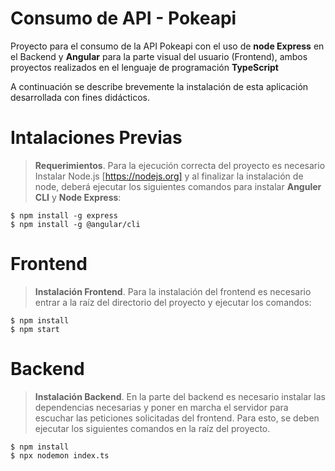 # Consumo de API - Pokeapi	
Proyecto para el consumo de la API Pokeapi con el uso de **node Express**  en el Backend  y **Angular** para la parte visual del usuario (Frontend), ambos proyectos realizados en el lenguaje de programación **TypeScript**  

A continuación se describe brevemente la instalación de esta aplicación desarrollada con fines didácticos. 


# Intalaciones Previas

> **Requerimientos**. Para la ejecución correcta del proyecto es necesario Instalar Node.js [https://nodejs.org] y al finalizar la instalación de node, deberá ejecutar los siguientes comandos para instalar **Anguler CLI** y **Node Express**:

    $ npm install -g express
    $ npm install -g @angular/cli



# Frontend

> **Instalación Frontend**. Para la instalación del frontend es necesario entrar a la raíz del directorio del proyecto y ejecutar los comandos:

    $ npm install
    $ npm start


# Backend
> **Instalación Backend**. En la parte del backend es necesario instalar las dependencias necesarias y poner en marcha el servidor para escuchar las peticiones solicitadas del frontend. Para esto, se deben ejecutar los siguientes comandos en la raíz del proyecto.

    $ npm install
    $ npx nodemon index.ts
